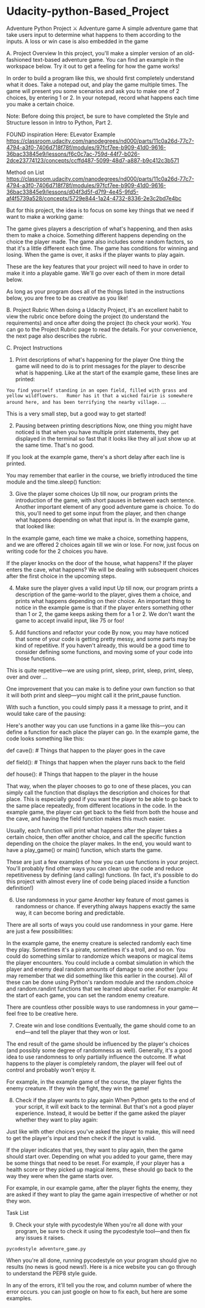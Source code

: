# Udacity-python-Based_Project
Adventure Python Project
⚔️ Adventure game
 A simple adventure game that take users input to determine what happens to them according to the inputs. 
A loss or win case is also embedded in the game

A. Project Overview
In this project, you'll make a simpler version of an old-fashioned text-based adventure game. You can find an example in the workspace below. Try it out to get a feeling for how the game works!

In order to build a program like this, we should first completely understand what it does. Take a notepad out, and play the game multiple times. The game will present you some scenarios and ask you to make one of 2 choices, by entering 1 or 2. In your notepad, record what happens each time you make a certain choice.


Note: Before doing this project, be sure to have completed the Style and Structure lesson in Intro to Python, Part 2.

FOUND inspiration Here:
ELevator Example
https://classroom.udacity.com/nanodegrees/nd000/parts/11c0a26d-77c7-4794-a3f0-7406d718f78f/modules/97fcf7ee-b909-41d0-9616-36bac33845e9/lessons/f6c0c7ac-759d-44f7-b026-2dce23774123/concepts/ccffd487-5099-48d7-a887-b9c412c3b571

Method on List
https://classroom.udacity.com/nanodegrees/nd000/parts/11c0a26d-77c7-4794-a3f0-7406d718f78f/modules/97fcf7ee-b909-41d0-9616-36bac33845e9/lessons/d04f3d5f-d7f9-4e45-9fd5-af4f5739a528/concepts/5729e844-1a24-4732-8336-2e3c2bd7e4bc

But for this project, the idea is to focus on some key things that we need if want to make a working game:

The game gives players a description of what's happening, and then asks them to make a choice.
Something different happens depending on the choice the player made.
The game also includes some random factors, so that it's a little different each time.
The game has conditions for winning and losing.
When the game is over, it asks if the player wants to play again.

These are the key features that your project will need to have in order to make it into a playable game. We'll go over each of them in more detail below.

As long as your program does all of the things listed in the instructions below, you are free to be as creative as you like!

B. Project Rubric
When doing a Udacity Project, it's an excellent habit to view the rubric once before doing the project (to understand the requirements) and once after doing the project (to check your work). You can go to the Project Rubric page to read the details. For your convenience, the next page also describes the rubric.

C. Project Instructions
1. Print descriptions of what's happening for the player
One thing the game will need to do is to print messages for the player to describe what is happening. Like at the start of the example game, these lines are printed:

`You find yourself standing in an open field, filled with grass and yellow wildflowers.  
Rumor has it that a wicked fairie is somewhere around here, and has been terrifying the nearby village.`
...

This is a very small step, but a good way to get started!

2. Pausing between printing descriptions
Now, one thing you might have noticed is that when you have multiple print statements, they get displayed in the terminal so fast that it looks like they all just show up at the same time. That's no good.

If you look at the example game, there's a short delay after each line is printed.

You may remember that earlier in the course, we briefly introduced the time module and the time.sleep() function:

3. Give the player some choices
Up till now, our program prints the introduction of the game, with short pauses in between each sentence. Another important element of any good adventure game is choice. To do this, you'll need to get some input from the player, and then change what happens depending on what that input is. In the example game, that looked like:


In the example game, each time we make a choice, something happens, and we are offered 2 choices again till we win or lose. For now, just focus on writing code for the 2 choices you have.

If the player knocks on the door of the house, what happens?
If the player enters the cave, what happens?
We will be dealing with subsequent choices after the first choice in the upcoming steps.

4. Make sure the player gives a valid input
Up till now, our program prints a description of the game-world to the player, gives them a choice, and prints what happens depending on their choice. An important thing to notice in the example game is that if the player enters something other than 1 or 2, the game keeps asking them for a 1 or 2. We don't want the game to accept invalid input, like 75 or foo!

5. Add functions and refactor your code
By now, you may have noticed that some of your code is getting pretty messy, and some parts may be kind of repetitive. If you haven't already, this would be a good time to consider defining some functions, and moving some of your code into those functions.

This is quite repetitive—we are using print, sleep, print, sleep, print, sleep, over and over ...

One improvement that you can make is to define your own function so that it will both print and sleep—you might call it the print_pause function.

With such a function, you could simply pass it a message to print, and it would take care of the pausing:

Here's another way you can use functions in a game like this—you can define a function for each place the player can go. In the example game, the code looks something like this:

 

def cave():
    # Things that happen to the player goes in the cave  

def field():
    # Things that happen when the player runs back to the field

def house():
    # Things that happen to the player in the house


That way, when the player chooses to go to one of these places, you can simply call the function that displays the description and choices for that place. This is especially good if you want the player to be able to go back to the same place repeatedly, from different locations in the code. In the example game, the player can get back to the field from both the house and the cave, and having the field function makes this much easier.

Usually, each function will print what happens after the player takes a certain choice, then offer another choice, and call the specific function depending on the choice the player makes. In the end, you would want to have a play_game() or main() function, which starts the game.

These are just a few examples of how you can use functions in your project. You'll probably find other ways you can clean up the code and reduce repetitiveness by defining (and calling) functions. (In fact, it's possible to do this project with almost every line of code being placed inside a function definition!)   

6. Use randomness in your game
Another key feature of most games is randomness or chance. If everything always happens exactly the same way, it can become boring and predictable.

There are all sorts of ways you could use randomness in your game. Here are just a few possibilities:

In the example game, the enemy creature is selected randomly each time they play. Sometimes it's a pirate, sometimes it's a troll, and so on.
You could do something similar to randomize which weapons or magical items the player encounters.
You could include a combat simulation in which the player and enemy deal random amounts of damage to one another (you may remember that we did something like this earlier in the course).
All of these can be done using Python's random module and the random.choice and random.randint functions that we learned about earlier. For example: At the start of each game, you can set the random enemy creature.

There are countless other possible ways to use randomness in your game—feel free to be creative here.

7. Create win and lose conditions
Eventually, the game should come to an end—and tell the player that they won or lost.

The end result of the game should be influenced by the player's choices (and possibly some degree of randomness as well). Generally, it's a good idea to use randomness to only partially influence the outcome. If what happens to the player is completely random, the player will feel out of control and probably won't enjoy it.

For example, in the  example game of the course, the player fights the enemy creature. If they win the fight, they win the game!

8. Check if the player wants to play again
When Python gets to the end of your script, it will exit back to the terminal. But that's not a good player experience. Instead, it would be better if the game asked the player whether they want to play again:

Just like with other choices you've asked the player to make, this will need to get the player's input and then check if the input is valid.

If the player indicates that yes, they want to play again, then the game should start over. Depending on what you added to your game, there may be some things that need to be reset. For example, if your player has a health score or they picked up magical items, these should go back to the way they were when the game starts over.

For example, in our example game, after the player fights the enemy, they are asked if they want to play the game again irrespective of whether or not they won.

Task List

9. Check your style with pycodestyle
When you're all done with your program, be sure to check it using the pycodestyle tool—and then fix any issues it raises.

`pycodestyle adventure_game.py`

When you're all done, running pycodestyle on your program should give no results (no news is good news!). Here is a nice website you can go through to understand the PEP8 style guide.

In any of the errors, it'll tell you the row, and column number of where the error occurs. you can just google on how to fix each, but here are some examples.

